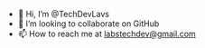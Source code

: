 - 👋 Hi, I’m @TechDevLavs 
- 💞️ I’m looking to collaborate on GitHub
- 📫 How to reach me at labstechdev@gmail.com
